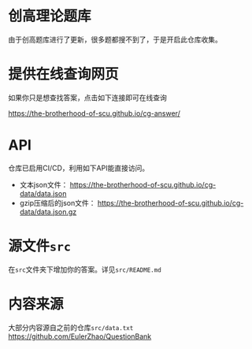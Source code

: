 # 创高理论题库
由于创高题库进行了更新，很多题都搜不到了，于是开启此仓库收集。

# 提供在线查询网页
如果你只是想查找答案，点击如下连接即可在线查询

https://the-brotherhood-of-scu.github.io/cg-answer/

# API
仓库已启用CI/CD，利用如下API能直接访问。

- 文本json文件： https://the-brotherhood-of-scu.github.io/cg-data/data.json
- gzip压缩后的json文件： https://the-brotherhood-of-scu.github.io/cg-data/data.json.gz

# 源文件`src`
在`src`文件夹下增加你的答案。详见`src/README.md`


# 内容来源
大部分内容源自之前的仓库`src/data.txt` https://github.com/EulerZhao/QuestionBank